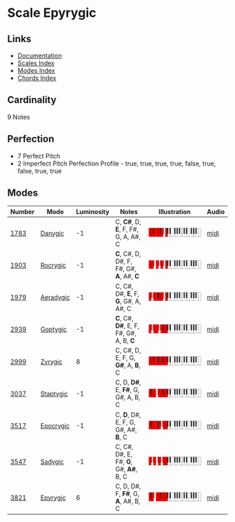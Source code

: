 # Scale Epyrygic

## Links

- [Documentation](README.md)
- [Scales Index](Scales.md)
- [Modes Index](Modes.md)
- [Chords Index](Chords.md)

## Cardinality

9 Notes

## Perfection

- 7 Perfect Pitch
- 2 Imperfect Pitch
Perfection Profile - true, true, true, true, false, true, false, true, true

## Modes

| Number | Mode | Luminosity | Notes | Illustration | Audio |
|--------|------|------------|-------|--------------|-------|
| [1783](https://ianring.com/musictheory/scales/1783) | [Danygic](ModeDanygic.md) | -1 | C, **C#**, D, **E**, F, F#, G, A, A#, C | ![CNaturalDanygic](ModeCNaturalDanygic.png) | [midi](https://github.com/edipermadi/music/blob/main/docs/ModeCNaturalDanygic.mid?raw=true) | 
| [1903](https://ianring.com/musictheory/scales/1903) | [Rocrygic](ModeRocrygic.md) | -1 | **C**, C#, D, D#, F, F#, G#, **A**, A#, **C** | ![CNaturalRocrygic](ModeCNaturalRocrygic.png) | [midi](https://github.com/edipermadi/music/blob/main/docs/ModeCNaturalRocrygic.mid?raw=true) | 
| [1979](https://ianring.com/musictheory/scales/1979) | [Aeradygic](ModeAeradygic.md) | -1 | C, C#, D#, **E**, F, **G**, G#, A, A#, C | ![CNaturalAeradygic](ModeCNaturalAeradygic.png) | [midi](https://github.com/edipermadi/music/blob/main/docs/ModeCNaturalAeradygic.mid?raw=true) | 
| [2939](https://ianring.com/musictheory/scales/2939) | [Goptygic](ModeGoptygic.md) | -1 | **C**, C#, **D#**, E, F, F#, G#, A, B, **C** | ![CNaturalGoptygic](ModeCNaturalGoptygic.png) | [midi](https://github.com/edipermadi/music/blob/main/docs/ModeCNaturalGoptygic.mid?raw=true) | 
| [2999](https://ianring.com/musictheory/scales/2999) | [Zyrygic](ModeZyrygic.md) | 8 | C, C#, D, E, F, G, **G#**, A, **B**, C | ![CNaturalZyrygic](ModeCNaturalZyrygic.png) | [midi](https://github.com/edipermadi/music/blob/main/docs/ModeCNaturalZyrygic.mid?raw=true) | 
| [3037](https://ianring.com/musictheory/scales/3037) | [Staptygic](ModeStaptygic.md) | -1 | C, D, **D#**, E, **F#**, G, G#, A, B, C | ![CNaturalStaptygic](ModeCNaturalStaptygic.png) | [midi](https://github.com/edipermadi/music/blob/main/docs/ModeCNaturalStaptygic.mid?raw=true) | 
| [3517](https://ianring.com/musictheory/scales/3517) | [Epocrygic](ModeEpocrygic.md) | -1 | C, **D**, D#, E, F, G, G#, A#, **B**, C | ![CNaturalEpocrygic](ModeCNaturalEpocrygic.png) | [midi](https://github.com/edipermadi/music/blob/main/docs/ModeCNaturalEpocrygic.mid?raw=true) | 
| [3547](https://ianring.com/musictheory/scales/3547) | [Sadygic](ModeSadygic.md) | -1 | C, C#, D#, E, F#, **G**, G#, **A#**, B, C | ![CNaturalSadygic](ModeCNaturalSadygic.png) | [midi](https://github.com/edipermadi/music/blob/main/docs/ModeCNaturalSadygic.mid?raw=true) | 
| [3821](https://ianring.com/musictheory/scales/3821) | [Epyrygic](ModeEpyrygic.md) | 6 | C, D, D#, F, **F#**, G, **A**, A#, B, C | ![CNaturalEpyrygic](ModeCNaturalEpyrygic.png) | [midi](https://github.com/edipermadi/music/blob/main/docs/ModeCNaturalEpyrygic.mid?raw=true) | 
